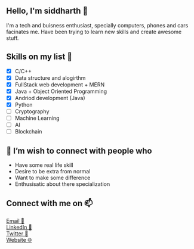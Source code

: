 ## **Hello, I'm siddharth 👋**
I'm a tech and buisness enthusiast, specially computers, phones and cars facinates me. Have been trying to learn new skills and create awesome stuff.

## **Skills on my list 🌱**
- [x] C/C++
- [x] Data structure and alogirthm
- [x] FullStack web development + MERN
- [x] Java + Object Oriented Programming 
- [x] Andriod development (Java)
- [X] Python
- [ ] Cryptography
- [ ] Machine Learning
- [ ] AI
- [ ] Blockchain

## **👯 I’m wish to connect with people who**
* Have some real life skill
* Desire to be extra from normal
* Want to make some difference
* Enthusisatic about there specialization


## **Connect with me on 📫**
[Email 📧](sidmya@gmail.com) <br />
[LinkedIn 💼](https://www.linkedin.com/in/siddharth-saumya/) <br />
[Twitter 🐤](https://twitter.com/siddharthsaumya) <br />
[Website 🌐](https://siddharthsaumya.github.io/p)
